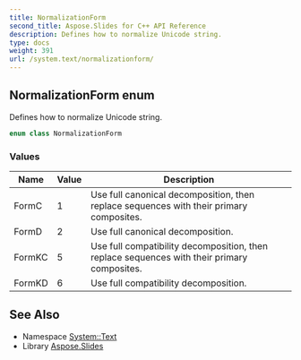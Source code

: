 ```yaml
---
title: NormalizationForm
second_title: Aspose.Slides for C++ API Reference
description: Defines how to normalize Unicode string.
type: docs
weight: 391
url: /system.text/normalizationform/
---
```

## NormalizationForm enum


Defines how to normalize Unicode string.

```cpp
enum class NormalizationForm
```

### Values

| Name | Value | Description |
| --- | --- | --- |
| FormC | 1 | Use full canonical decomposition, then replace sequences with their primary composites. |
| FormD | 2 | Use full canonical decomposition. |
| FormKC | 5 | Use full compatibility decomposition, then replace sequences with their primary composites. |
| FormKD | 6 | Use full compatibility decomposition. |

## See Also

* Namespace [System::Text](../)
* Library [Aspose.Slides](../../)